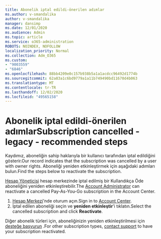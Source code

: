 ```yaml
---
title: Abonelik iptal edildi-önerilen adımlar
ms.author: v-smandalika
author: v-smandalika
manager: dansimp
ms.date: 12/01/2020
ms.audience: Admin
ms.topic: article
ms.service: o365-administration
ROBOTS: NOINDEX, NOFOLLOW
localization_priority: Normal
ms.collection: Adm_O365
ms.custom:
- "9003559"
- "6846"
ms.openlocfilehash: 88bb4209e0c157b938b5a1a1acdcc96492d1774b
ms.sourcegitcommit: 62a83a1c6bd9779a1a11b749490bd11670d4b063
ms.translationtype: MT
ms.contentlocale: tr-TR
ms.lasthandoff: 12/02/2020
ms.locfileid: "49565158"
---
```

# <a name="subscription-cancelled---legacy---recommended-steps"></a><span data-ttu-id="bd787-102">Abonelik iptal edildi-önerilen adımlar</span><span class="sxs-lookup"><span data-stu-id="bd787-102">Subscription cancelled - legacy - recommended steps</span></span>

<span data-ttu-id="bd787-103">Kaydımız, aboneliğin sahip haklarıyla bir kullanıcı tarafından iptal edildiğini gösterir.</span><span class="sxs-lookup"><span data-stu-id="bd787-103">Our record indicates that the subscription was cancelled by a user with owner rights.</span></span> <span data-ttu-id="bd787-104">Aboneliği yeniden etkinleştirmek için aşağıdaki adımları bulun.</span><span class="sxs-lookup"><span data-stu-id="bd787-104">Find the steps below to reactivate the subscription.</span></span>

<span data-ttu-id="bd787-105">[Hesap Yöneticisi](https://docs.microsoft.com/azure/cost-management-billing/manage/billing-subscription-transfer?WT.mc_id=Portal-Microsoft_Azure_Support#whoisaa) hesap merkezinde iptal edilmiş bir Kullandıkça Öde aboneliğini yeniden etkinleştirebilir.</span><span class="sxs-lookup"><span data-stu-id="bd787-105">The [Account Administrator](https://docs.microsoft.com/azure/cost-management-billing/manage/billing-subscription-transfer?WT.mc_id=Portal-Microsoft_Azure_Support#whoisaa) can reactivate a cancelled Pay-As-You-Go subscription in the Account Center.</span></span>

1. <span data-ttu-id="bd787-106">[Hesap Merkezi](https://account.azure.com/Subscriptions)'nde oturum açın.</span><span class="sxs-lookup"><span data-stu-id="bd787-106">Sign in to [Account Center](https://account.azure.com/Subscriptions).</span></span>
2. <span data-ttu-id="bd787-107">İptal edilen aboneliği seçin ve **yeniden etkinleştir**'i tıklatın.</span><span class="sxs-lookup"><span data-stu-id="bd787-107">Select the cancelled subscription and click **Reactivate**.</span></span>

<span data-ttu-id="bd787-108">Diğer abonelik türleri için, aboneliğinizin yeniden etkinleştirilmesi için [desteğe başvurun](https://ms.portal.azure.com/#blade/Microsoft_Azure_Support/HelpAndSupportBlade/overview) .</span><span class="sxs-lookup"><span data-stu-id="bd787-108">For other subscription types, [contact support](https://ms.portal.azure.com/#blade/Microsoft_Azure_Support/HelpAndSupportBlade/overview) to have your subscription reactivated.</span></span>
